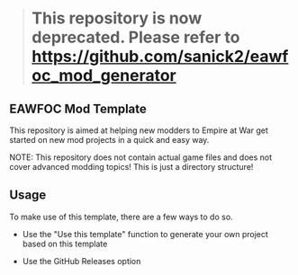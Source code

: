 > # **This repository is now deprecated. Please refer to <https://github.com/sanick2/eawfoc_mod_generator>**

## EAWFOC Mod Template
This repository is aimed at helping new modders to Empire at War get started on new mod projects
in a quick and easy way.

NOTE: This repository does not contain actual game files and does not cover advanced modding topics! 
This is just a directory structure!

## Usage
To make use of this template, there are a few ways to do so.

- Use the "Use this template" function to generate your own project based on this template

- Use the GitHub Releases option

